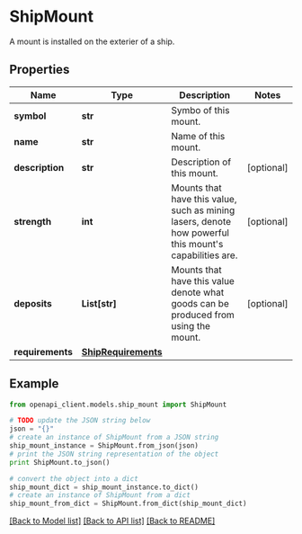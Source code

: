 # ShipMount

A mount is installed on the exterier of a ship.

## Properties
Name | Type | Description | Notes
------------ | ------------- | ------------- | -------------
**symbol** | **str** | Symbo of this mount. | 
**name** | **str** | Name of this mount. | 
**description** | **str** | Description of this mount. | [optional] 
**strength** | **int** | Mounts that have this value, such as mining lasers, denote how powerful this mount&#39;s capabilities are. | [optional] 
**deposits** | **List[str]** | Mounts that have this value denote what goods can be produced from using the mount. | [optional] 
**requirements** | [**ShipRequirements**](ShipRequirements.md) |  | 

## Example

```python
from openapi_client.models.ship_mount import ShipMount

# TODO update the JSON string below
json = "{}"
# create an instance of ShipMount from a JSON string
ship_mount_instance = ShipMount.from_json(json)
# print the JSON string representation of the object
print ShipMount.to_json()

# convert the object into a dict
ship_mount_dict = ship_mount_instance.to_dict()
# create an instance of ShipMount from a dict
ship_mount_from_dict = ShipMount.from_dict(ship_mount_dict)
```
[[Back to Model list]](../README.md#documentation-for-models) [[Back to API list]](../README.md#documentation-for-api-endpoints) [[Back to README]](../README.md)


